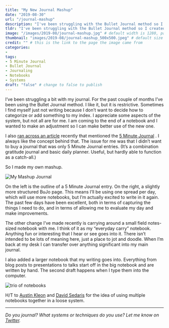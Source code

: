 ```yaml
---
title: "My New Journal Mashup"
date: "2019-08-30"
url: "/journal-mashup"
description: "I've been struggling with the Bullet Journal method so I created my own variation. It combines BuJo with the 5 Minute Journal to create a spread of pages for each day."
tldr: "I've been struggling with the Bullet Journal method so I created my own variation. It combines BuJo with the 5 Minute Journal to create a spread of pages for each day."
image: "/images/2019-08/journal-mashup.jpg" # default width is 1280, path starts with "img/whatever.ext"
thumbnail: "images/2019-08/journal-mashup_500x500.jpeg" # default size should be 500x500, path starts with "img/whatever.ext"
credit: "" # this is the link to the page the image came from 
categories:
- 
tags: 
- 5 Minute Journal
- Bullet Journal
- Journaling
- Notebooks
- Systems
draft: "false" # change to false to publish
---
```


I’ve been struggling a bit with my journal. For the past couple of months I’ve been using the Bullet Journal method. I like it, but it is restrictive. Sometimes I find myself just not writing because I don’t want to decide how to categorize or add something to my index. I appreciate some aspects of the system, but not all are for me. I am coming to the end of a notebook and I wanted to make an adjustment so I can make better use of the new one. 

I also [ran across an article](https://www.thehealthloft.ca/the-perfect-morning-routine-for-high-achievers/) recently that mentioned the [5 Minute Journal](https://www.intelligentchange.com/) .  I always like the concept behind that. The issue for me was that I didn’t want to buy a journal that was only 5 Minute Journal entries. (It’s a combination gratitude journal and basic daily planner. Useful, but hardly able to function as a catch-all.)

So I made my own mashup.

![My Mashup Journal](/img/2019-08/journal-mashup.jpg)

On the left is the outline of a 5 Minute Journal entry. On the right, a slightly more structured BuJo page. This means I’ll be using one spread per day, which will use more notebooks, but I’m actually excited to write in it again. The past few days have been excellent, both in terms of capturing the things I need to do, and in terms of allowing me to evaluate my day and make improvements.

The other change I’ve made recently is carrying around a small field notes-sized notebook with me. I think of it as my “everyday carry” notebook. Anything fun or interesting that I hear or see goes into it. There isn’t intended to be lots of meaning here, just a place to jot and doodle. When I’m back at my desk I can transfer over anything significant into my main journal. 

I also added a larger notebook that my writing goes into. Everything from blog posts to presentations to talks start off in the big notebook and are written by hand. The second draft happens when I type them into the computer. 

![trio of notebooks](/img/2019-08/notebook-trio.jpg)

H/T to [Austin Kleon](https://austinkleon.com/2018/02/19/notebook-turducken/)  and [David Sedaris](http://www.openculture.com/2017/06/david-sedaris-breaks-down-his-writing-process.html)  for the idea of using multiple notebooks together in a loose system. 

---

*Do you journal? What systems or techniques do you use? Let me know on [Twitter](https://twitter.com/adamtervort/).*